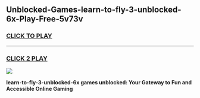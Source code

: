 
## Unblocked-Games-learn-to-fly-3-unblocked-6x-Play-Free-5v73v
<h3>
<a href="https://premium76.site?title=learn-to-fly-3-unblocked-6x&ref=18A1">CLICK TO PLAY</a></h3>
<hr>

<h3>
<a href="https://premium76.site?title=learn-to-fly-3-unblocked-6x&ref=18A1">CLICK 2 PLAY</a>
  
</h3>

<a href="https://premium76.site?title=learn-to-fly-3-unblocked-6x&ref=18A1"><img src="https://clearcache.store/games.png"></a>


**learn-to-fly-3-unblocked-6x games unblocked: Your Gateway to Fun and Accessible Online Gaming**
